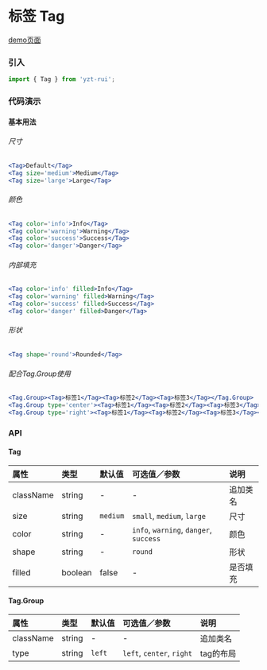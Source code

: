 # 标签 Tag

[demo页面](https://yyb323.com/yui.mobile/tag)

### 引入

```js
import { Tag } from 'yzt-rui';
```

### 代码演示

#### 基本用法

###### 尺寸
```jsx
<Tag>Default</Tag>
<Tag size='medium'>Medium</Tag>
<Tag size='large'>Large</Tag>
```

###### 颜色
```jsx
<Tag color='info'>Info</Tag>
<Tag color='warning'>Warning</Tag>
<Tag color='success'>Success</Tag>
<Tag color='danger'>Danger</Tag>
```

###### 内部填充
```jsx
<Tag color='info' filled>Info</Tag>
<Tag color='warning' filled>Warning</Tag>
<Tag color='success' filled>Success</Tag>
<Tag color='danger' filled>Danger</Tag>
```

###### 形状
```jsx
<Tag shape='round'>Rounded</Tag>
```

###### 配合Tag.Group使用
```jsx
<Tag.Group><Tag>标签1</Tag><Tag>标签2</Tag><Tag>标签3</Tag></Tag.Group>
<Tag.Group type='center'><Tag>标签1</Tag><Tag>标签2</Tag><Tag>标签3</Tag></Tag.Group>
<Tag.Group type='right'><Tag>标签1</Tag><Tag>标签2</Tag><Tag>标签3</Tag></Tag.Group>
```

### API

#### Tag

| 属性 | 类型 | 默认值 | 可选值／参数 | 说明 |
| :--- | :--- | :--- | :--- | :--- |
| className | string | - | - | 追加类名 |
| size | string | `medium` | `small`, `medium`, `large`  | 尺寸 |
| color | string | - | `info`, `warning`, `danger`, `success`  | 颜色 |
| shape | string | - | `round`  | 形状 |
| filled | boolean | false | - | 是否填充 |

#### Tag.Group

| 属性 | 类型 | 默认值 | 可选值／参数 | 说明 |
| :--- | :--- | :--- | :--- | :--- |
| className | string | - | - | 追加类名 |
| type | string | `left` | `left`, `center`, `right` | tag的布局 |
